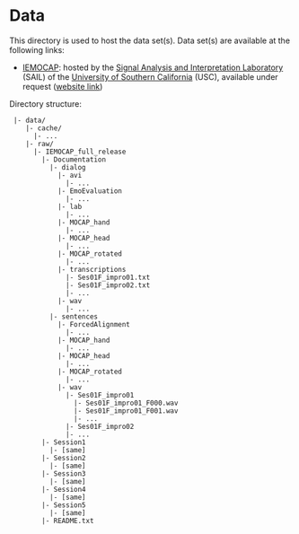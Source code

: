 # Data

This directory is used to host the data set(s).
Data set(s) are available at the following links:

- [IEMOCAP](https://doi.org/10.1007/s10579-008-9076-6): hosted by the [Signal Analysis and Interpretation Laboratory](https://sail.usc.edu) (SAIL) of the [University of Southern California](https://www.usc.edu) (USC), available under request ([website link](https://sail.usc.edu/iemocap/iemocap_release.htm))

Directory structure:
```
 |- data/
    |- cache/
      |- ...
    |- raw/
      |- IEMOCAP_full_release
        |- Documentation
          |- dialog
            |- avi
              |- ...
            |- EmoEvaluation
              |- ...
            |- lab
              |- ...
            |- MOCAP_hand
              |- ...
            |- MOCAP_head
              |- ...
            |- MOCAP_rotated
              |- ...
            |- transcriptions
              |- Ses01F_impro01.txt
              |- Ses01F_impro02.txt
              |- ...
            |- wav
              |- ...
          |- sentences
            |- ForcedAlignment
              |- ...
            |- MOCAP_hand
              |- ...
            |- MOCAP_head
              |- ...
            |- MOCAP_rotated
              |- ...
            |- wav
              |- Ses01F_impro01
                |- Ses01F_impro01_F000.wav
                |- Ses01F_impro01_F001.wav
                |- ...
              |- Ses01F_impro02
              |- ...
        |- Session1
          |- [same]
        |- Session2
          |- [same]
        |- Session3
          |- [same]
        |- Session4
          |- [same]
        |- Session5
          |- [same]
        |- README.txt
```